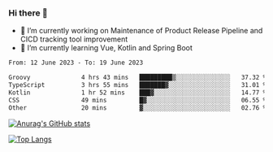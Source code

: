 ### Hi there 👋

- 🔭 I’m currently working on Maintenance of Product Release Pipeline and CICD tracking tool improvement
- 🌱 I’m currently learning Vue, Kotlin and Spring Boot

<!--START_SECTION:waka-->

```txt
From: 12 June 2023 - To: 19 June 2023

Groovy              4 hrs 43 mins   █████████▒░░░░░░░░░░░░░░░   37.32 %
TypeScript          3 hrs 55 mins   ███████▓░░░░░░░░░░░░░░░░░   31.01 %
Kotlin              1 hr 52 mins    ███▓░░░░░░░░░░░░░░░░░░░░░   14.77 %
CSS                 49 mins         █▓░░░░░░░░░░░░░░░░░░░░░░░   06.55 %
Other               20 mins         ▓░░░░░░░░░░░░░░░░░░░░░░░░   02.76 %
```

<!--END_SECTION:waka-->

[![Anurag's GitHub stats](https://github-readme-stats.vercel.app/api?username=yunhao981&show_icons=true&theme=solarized-dark)](https://github.com/anuraghazra/github-readme-stats)

[![Top Langs](https://github-readme-stats.vercel.app/api/top-langs/?username=yunhao981&theme=solarized-dark&layout=compact)](https://github.com/anuraghazra/github-readme-stats)

<!--
**yunhao981/yunhao981** is a ✨ _special_ ✨ repository because its `README.md` (this file) appears on your GitHub profile.

Here are some ideas to get you started:

- 🔭 I’m currently working on Maintenance of Release Pipeline and CICD tracking tool improvement
- 🌱 I’m currently learning Vue, Kotlin and Spring Boot
- 👯 I’m looking to collaborate on ...
- 🤔 I’m looking for help with ...
- 💬 Ask me about ...
- 📫 How to reach me: ...
- 😄 Pronouns: ...
- ⚡ Fun fact: ...
-->


